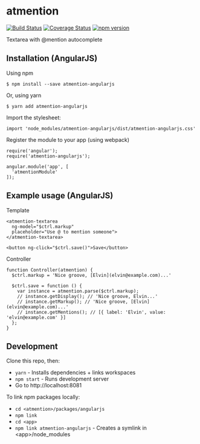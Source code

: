 # atmention

[![Build Status](https://travis-ci.org/jorritdenbroeder/atmention.svg?branch=master)](https://travis-ci.org/jorritdenbroeder/atmention)
[![Coverage Status](https://coveralls.io/repos/github/jorritdenbroeder/atmention/badge.svg?branch=master)](https://coveralls.io/github/jorritdenbroeder/atmention?branch=master)
[![npm version](https://badge.fury.io/js/atmention.svg)](https://badge.fury.io/js/atmention)

Textarea with @mention autocomplete

## Installation (AngularJS)

Using npm
```
$ npm install --save atmention-angularjs
```
Or, using yarn
```
$ yarn add atmention-angularjs
```

Import the stylesheet:
```
import 'node_modules/atmention-angularjs/dist/atmention-angularjs.css'
```

Register the module to your app (using webpack)
```
require('angular');
require('atmention-angularjs');

angular.module('app', [
  'atmentionModule'
]);
```

## Example usage (AngularJS)

Template
```
<atmention-textarea
  ng-model="$ctrl.markup"
  placeholder="Use @ to mention someone">
</atmention-textarea>

<button ng-click="$ctrl.save()">Save</button>
```

Controller
```
function Controller(atmention) {
  $ctrl.markup = 'Nice groove, [Elvin](elvin@example.com)...'

  $ctrl.save = function () {
    var instance = atmention.parse($ctrl.markup);
    // instance.getDisplay(); // 'Nice groove, Elvin...'
    // instance.getMarkup(); // 'Nice groove, [Elvin](elvin@example.com)...'
    // instance.getMentions(); // [{ label: 'Elvin', value: 'elvin@example.com' }]
  };
}
```


## Development

Clone this repo, then:
* `yarn` - Installs dependencies + links workspaces
* `npm start` - Runs development server
* Go to http://localhost:8081

To link npm packages locally:
* `cd <atmention>/packages/angularjs`
* `npm link`
* `cd <app>`
* `npm link atmention-angularjs` - Creates a symlink in &lt;app&gt;/node_modules
